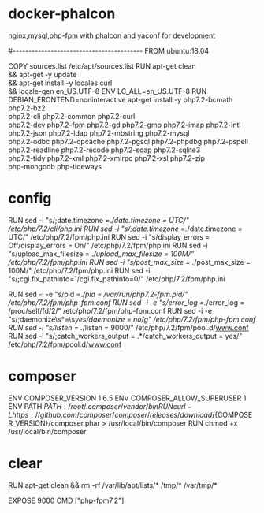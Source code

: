 # docker-phalcon
nginx,mysql,php-fpm with phalcon and yaconf for development



#-----------------------------------------
FROM ubuntu:18.04

COPY sources.list /etc/apt/sources.list
RUN apt-get clean \
        && apt-get -y update \
        && apt-get install -y locales curl \
        && locale-gen en_US.UTF-8
ENV LC_ALL=en_US.UTF-8
RUN DEBIAN_FRONTEND=noninteractive apt-get install -y php7.2-bcmath php7.2-bz2 \
                php7.2-cli php7.2-common php7.2-curl \
                php7.2-dev php7.2-fpm php7.2-gd php7.2-gmp php7.2-imap php7.2-intl \
                php7.2-json php7.2-ldap php7.2-mbstring php7.2-mysql \
                php7.2-odbc php7.2-opcache php7.2-pgsql php7.2-phpdbg php7.2-pspell \
                php7.2-readline php7.2-recode php7.2-soap php7.2-sqlite3 \
                php7.2-tidy php7.2-xml php7.2-xmlrpc php7.2-xsl php7.2-zip \
                php-mongodb php-tideways

# config
RUN sed -i "s/;date.timezone =.*/date.timezone = UTC/" /etc/php/7.2/cli/php.ini
RUN sed -i "s/;date.timezone =.*/date.timezone = UTC/" /etc/php/7.2/fpm/php.ini
RUN sed -i "s/display_errors = Off/display_errors = On/" /etc/php/7.2/fpm/php.ini
RUN sed -i "s/upload_max_filesize = .*/upload_max_filesize = 100M/" /etc/php/7.2/fpm/php.ini
RUN sed -i "s/post_max_size = .*/post_max_size = 100M/" /etc/php/7.2/fpm/php.ini
RUN sed -i "s/;cgi.fix_pathinfo=1/cgi.fix_pathinfo=0/" /etc/php/7.2/fpm/php.ini

RUN sed -i -e "s/pid =.*/pid = \/var\/run\/php7.2-fpm.pid/" /etc/php/7.2/fpm/php-fpm.conf
RUN sed -i -e "s/error_log =.*/error_log = \/proc\/self\/fd\/2/" /etc/php/7.2/fpm/php-fpm.conf
RUN sed -i -e "s/;daemonize\s*=\s*yes/daemonize = no/g" /etc/php/7.2/fpm/php-fpm.conf
RUN sed -i "s/listen = .*/listen = 9000/" /etc/php/7.2/fpm/pool.d/www.conf
RUN sed -i "s/;catch_workers_output = .*/catch_workers_output = yes/" /etc/php/7.2/fpm/pool.d/www.conf

# composer
ENV COMPOSER_VERSION 1.6.5
ENV COMPOSER_ALLOW_SUPERUSER 1
ENV PATH ${PATH}:/root/.composer/vendor/bin
RUN curl -L https://github.com/composer/composer/releases/download/${COMPOSER_VERSION}/composer.phar > /usr/local/bin/composer
RUN chmod +x /usr/local/bin/composer

# clear
RUN apt-get clean && rm -rf /var/lib/apt/lists/* /tmp/* /var/tmp/*

EXPOSE 9000
CMD ["php-fpm7.2"]
